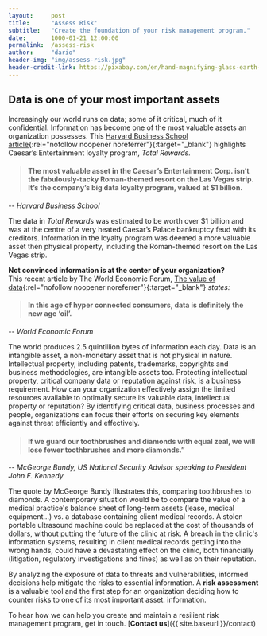```yaml
---
layout:     post
title:      "Assess Risk"
subtitle:   "Create the foundation of your risk management program."
date:       1000-01-21 12:00:00
permalink:  /assess-risk
author:     "dario"
header-img: "img/assess-risk.jpg"
header-credit-link: https://pixabay.com/en/hand-magnifying-glass-earth-globe-1248053/
---
```


## Data is one of your most important assets
Increasingly our world runs on data; some of it critical, much of it confidential. Information has become one of the most valuable assets an organization possesses. This [Harvard Business School article](https://digit.hbs.org/submission/caesars-entertainment-what-happens-in-vegas-ends-up-in-a-1billion-database/){:rel="nofollow noopener noreferrer"}{:target="_blank"} highlights Caesar’s Entertainment loyalty program, _Total Rewards_.

> #### The most valuable asset in the Caesar’s Entertainment Corp. isn’t the fabulously-tacky Roman-themed resort on the Las Vegas strip.  It’s the company’s big data loyalty program, valued at $1 billion.
-- <cite>Harvard Business School</cite>

The data in _Total Rewards_ was estimated to be worth over $1 billion and was at the centre of a very heated Caesar’s Palace bankruptcy feud with its creditors. Information in the loyalty program was deemed a more valuable asset then physical property, including the Roman-themed resort on the Las Vegas strip.

**Not convinced information is at the center of your organization?**  
This recent article by The World Economic Forum, [The value of data](https://www.weforum.org/agenda/2017/09/the-value-of-data/){:rel="nofollow noopener noreferrer"}{:target="_blank"} _states:_

> #### In this age of hyper connected consumers, data is definitely the new age ‘oil’.
-- <cite>World Economic Forum</cite>

The world produces 2.5 quintillion bytes of information each day. Data is an intangible asset, a non-monetary asset that is not physical in nature. Intellectual property, including patents, trademarks, copyrights and business methodologies, are intangible assets too. Protecting intellectual property, critical company data or reputation against risk, is a business requirement. How can your organization effectively assign the limited resources available to optimally secure its valuable data, intellectual property or reputation? By identifying critical data, business processes and people, organizations can focus their efforts on securing key elements against threat efficiently and effectively.

> #### If we guard our toothbrushes and diamonds with equal zeal, we will lose fewer toothbrushes and more diamonds.”  
-- <cite>McGeorge Bundy, US National Security Advisor speaking to President John F. Kennedy</cite>

The quote by McGeorge Bundy illustrates this, comparing toothbrushes to diamonds. A contemporary situation would be to compare the value of a medical practice's balance sheet of long-term assets (lease, medical equipment...) vs. a database containing client medical records. A stolen portable ultrasound machine could be replaced at the cost of thousands of dollars, without putting the future of the clinic at risk. A breach in the clinic's information systems, resulting in client medical records getting into the wrong hands, could have a devastating effect on the clinic, both financially (litigation, regulatory investigations and fines) as well as on their reputation.

By analyzing the exposure of data to threats and vulnerabilities, informed decisions help mitigate the risks to essential information. A **risk assessment** is a valuable tool and the first step for an organization deciding how to counter risks to one of its most important asset: information.

To hear how we can help you create and maintain a resilient risk management program, get in touch. [**Contact us**]({{ site.baseurl }}/contact)
